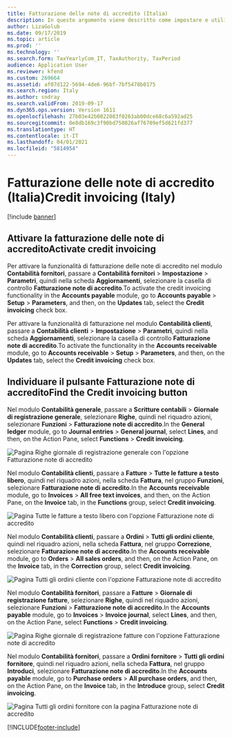 ```yaml
---
title: Fatturazione delle note di accredito (Italia)
description: In questo argomento viene descritto come impostare e utilizzare la funzionalità di fatturazione delle note di accredito in Italia.
author: LizaGolub
ms.date: 09/17/2019
ms.topic: article
ms.prod: ''
ms.technology: ''
ms.search.form: TaxYearlyCom_IT, TaxAuthority, TaxPeriod
audience: Application User
ms.reviewer: kfend
ms.custom: 269664
ms.assetid: af07d122-5694-4de6-96bf-7bf5478b0175
ms.search.region: Italy
ms.author: sndray
ms.search.validFrom: 2019-09-17
ms.dyn365.ops.version: Version 1611
ms.openlocfilehash: 27b03e42b0022083f0263ab00dce68c6a592ad25
ms.sourcegitcommit: 0e8db169c3f90bd750826af76709ef5d621fd377
ms.translationtype: HT
ms.contentlocale: it-IT
ms.lasthandoff: 04/01/2021
ms.locfileid: "5814954"
---
```

# <a name="credit-invoicing-italy"></a><span data-ttu-id="388f3-103">Fatturazione delle note di accredito (Italia)</span><span class="sxs-lookup"><span data-stu-id="388f3-103">Credit invoicing (Italy)</span></span>

[!include [banner](../includes/banner.md)]

## <a name="activate-credit-invoicing"></a><span data-ttu-id="388f3-104">Attivare la fatturazione delle note di accredito</span><span class="sxs-lookup"><span data-stu-id="388f3-104">Activate credit invoicing</span></span>

<span data-ttu-id="388f3-105">Per attivare la funzionalità di fatturazione delle note di accredito nel modulo **Contabilità fornitori**, passare a **Contabilità fornitori** \> **Impostazione** \> **Parametri**, quindi nella scheda **Aggiornamenti**, selezionare la casella di controllo **Fatturazione note di accredito**.</span><span class="sxs-lookup"><span data-stu-id="388f3-105">To activate the credit invoicing functionality in the **Accounts payable** module, go to **Accounts payable** \> **Setup** \> **Parameters**, and then, on the **Updates** tab, select the **Credit invoicing** check box.</span></span>

<span data-ttu-id="388f3-106">Per attivare la funzionalità di fatturazione nel modulo **Contabilità clienti**, passare a **Contabilità clienti** \> **Impostazione** \> **Parametri**, quindi nella scheda **Aggiornamenti**, selezionare la casella di controllo **Fatturazione note di accredito**.</span><span class="sxs-lookup"><span data-stu-id="388f3-106">To activate the functionality in the **Accounts receivable** module, go to **Accounts receivable** \> **Setup** \> **Parameters**, and then, on the **Updates** tab, select the **Credit invoicing** check box.</span></span>

## <a name="find-the-credit-invoicing-button"></a><span data-ttu-id="388f3-107">Individuare il pulsante Fatturazione note di accredito</span><span class="sxs-lookup"><span data-stu-id="388f3-107">Find the Credit invoicing button</span></span>

<span data-ttu-id="388f3-108">Nel modulo **Contabilità generale**, passare a **Scritture contabili** \> **Giornale di registrazione generale**, selezionare **Righe**, quindi nel riquadro azioni, selezionare **Funzioni** \> **Fatturazione note di accredito**.</span><span class="sxs-lookup"><span data-stu-id="388f3-108">In the **General ledger** module, go to **Journal entries** \> **General journal**, select **Lines**, and then, on the Action Pane, select **Functions** \> **Credit invoicing**.</span></span>

![Pagina Righe giornale di registrazione generale con l'opzione Fatturazione note di accredito](./media/ita-credit-invoicing-gl.png)

<span data-ttu-id="388f3-110">Nel modulo **Contabilità clienti**, passare a **Fatture** \> **Tutte le fatture a testo libero**, quindi nel riquadro azioni, nella scheda **Fattura**, nel gruppo **Funzioni**, selezionare **Fatturazione note di accredito**.</span><span class="sxs-lookup"><span data-stu-id="388f3-110">In the **Accounts receivable** module, go to **Invoices** \> **All free text invoices**, and then, on the Action Pane, on the **Invoice** tab, in the **Functions** group, select **Credit invoicing**.</span></span>

![Pagina Tutte le fatture a testo libero con l'opzione Fatturazione note di accredito](./media/ita-credit-invoicing-fti.png)

<span data-ttu-id="388f3-112">Nel modulo **Contabilità clienti**, passare a **Ordini** \> **Tutti gli ordini cliente**, quindi nel riquadro azioni, nella scheda **Fattura**, nel gruppo **Correzione**, selezionare **Fatturazione note di accredito**.</span><span class="sxs-lookup"><span data-stu-id="388f3-112">In the **Accounts receivable** module, go to **Orders** \> **All sales orders**, and then, on the Action Pane, on the **Invoice** tab, in the **Correction** group, select **Credit invoicing**.</span></span>

![Pagina Tutti gli ordini cliente con l'opzione Fatturazione note di accredito](./media/ita-credit-invoicing-so.png)

<span data-ttu-id="388f3-114">Nel modulo **Contabilità fornitori**, passare a **Fatture** \> **Giornale di registrazione fatture**, selezionare **Righe**, quindi nel riquadro azioni, selezionare **Funzioni** \> **Fatturazione note di accredito**.</span><span class="sxs-lookup"><span data-stu-id="388f3-114">In the **Accounts payable** module, go to **Invoices** \> **Invoice journal**, select **Lines**, and then, on the Action Pane, select **Functions** \> **Credit invoicing**.</span></span>

![Pagina Righe giornale di registrazione fatture con l'opzione Fatturazione note di accredito](./media/ita-credit-invoicing-apij.png)

<span data-ttu-id="388f3-116">Nel modulo **Contabilità fornitori**, passare a **Ordini fornitore** \> **Tutti gli ordini fornitore**, quindi nel riquadro azioni, nella scheda **Fattura**, nel gruppo **Introduci**, selezionare **Fatturazione note di accredito**.</span><span class="sxs-lookup"><span data-stu-id="388f3-116">In the **Accounts payable** module, go to **Purchase orders** \> **All purchase orders**, and then, on the Action Pane, on the **Invoice** tab, in the **Introduce** group, select **Credit invoicing**.</span></span>

![Pagina Tutti gli ordini fornitore con la pagina Fatturazione note di accredito](./media/ita-credit-invoicing-po.png)


[!INCLUDE[footer-include](../../includes/footer-banner.md)]